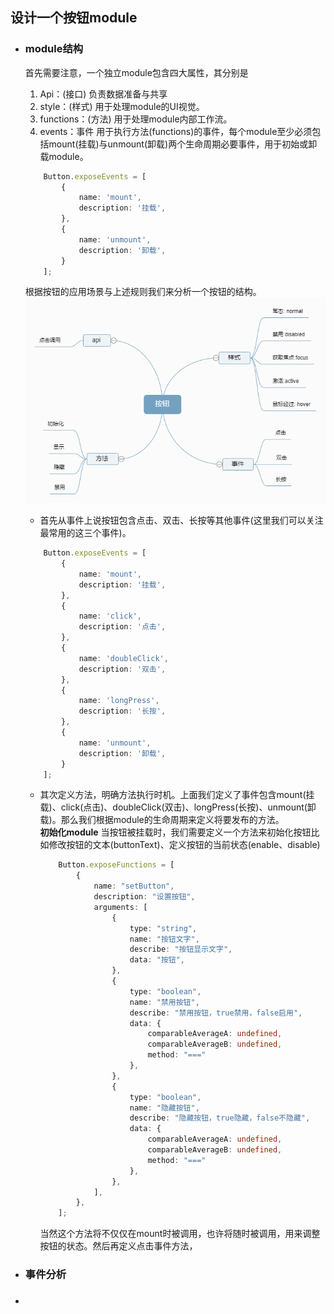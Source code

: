 ## 设计一个按钮module
- ### module结构
  首先需要注意，一个独立module包含四大属性，其分别是
  1. Api：(接口) 负责数据准备与共享
  2. style：(样式) 用于处理module的UI视觉。
  3. functions：(方法) 用于处理module内部工作流。
  4. events：事件 用于执行方法(functions)的事件，每个module至少必须包括mount(挂载)与unmount(卸载)两个生命周期必要事件，用于初始或卸载module。   
    ```typescript
        Button.exposeEvents = [
            {
                name: 'mount',
                description: '挂载',
            },
            {
                name: 'unmount',
                description: '卸载',
            }
        ];
    ```
    根据按钮的应用场景与上述规则我们来分析一个按钮的结构。
    ![图片](./design.png)
    - 首先从事件上说按钮包含点击、双击、长按等其他事件(这里我们可以关注最常用的这三个事件)。
    ```typescript
        Button.exposeEvents = [
            {
                name: 'mount',
                description: '挂载',
            },
            {
                name: 'click',
                description: '点击',
            },
            {
                name: 'doubleClick',
                description: '双击',
            },
            {
                name: 'longPress',
                description: '长按',
            },
            {
                name: 'unmount',
                description: '卸载',
            }
        ];
    ```
  
  - 其次定义方法，明确方法执行时机。上面我们定义了事件包含mount(挂载)、click(点击)、doubleClick(双击)、longPress(长按)、unmount(卸载)。那么我们根据module的生命周期来定义将要发布的方法。      
    **初始化module**
    当按钮被挂载时，我们需要定义一个方法来初始化按钮比如修改按钮的文本(buttonText)、定义按钮的当前状态(enable、disable)    

    ```typescript
        Button.exposeFunctions = [
            {
                name: "setButton",
                description: "设置按钮",
                arguments: [
                    {
                        type: "string",
                        name: "按钮文字",
                        describe: "按钮显示文字",
                        data: "按钮",
                    },
                    {
                        type: "boolean",
                        name: "禁用按钮",
                        describe: "禁用按钮，true禁用，false启用",
                        data: {
                            comparableAverageA: undefined,
                            comparableAverageB: undefined,
                            method: "==="
                        },
                    },
                    {
                        type: "boolean",
                        name: "隐藏按钮",
                        describe: "隐藏按钮，true隐藏，false不隐藏",
                        data: {
                            comparableAverageA: undefined,
                            comparableAverageB: undefined,
                            method: "==="
                        },
                    },
                ],
            },
        ];
    ```

    当然这个方法将不仅仅在mount时被调用，也许将随时被调用，用来调整按钮的状态。然后再定义点击事件方法，


- ### 事件分析
- ### 